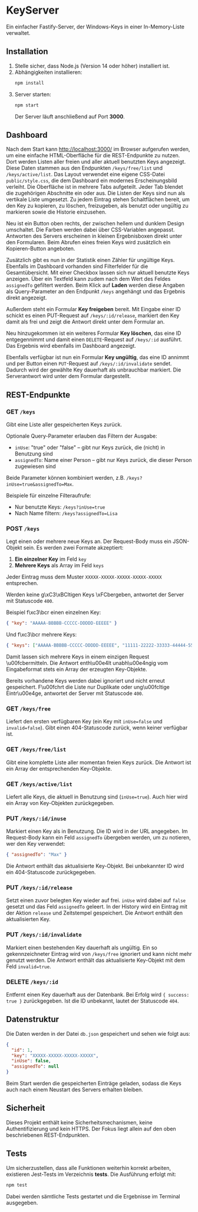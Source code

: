 # KeyServer

Ein einfacher Fastify-Server, der Windows-Keys in einer In-Memory-Liste verwaltet. 

## Installation

1. Stelle sicher, dass Node.js (Version 14 oder höher) installiert ist.
2. Abhängigkeiten installieren:
   ```bash
   npm install
   ```
3. Server starten:
   ```bash
   npm start
   ```
   Der Server läuft anschließend auf Port **3000**.

## Dashboard

Nach dem Start kann [http://localhost:3000/](http://localhost:3000/) im Browser
aufgerufen werden, um eine einfache HTML-Oberfläche für die REST-Endpunkte zu nutzen. Dort werden Listen aller freien und aller aktuell benutzten Keys angezeigt. Diese Daten stammen aus den Endpunkten `/keys/free/list` und `/keys/active/list`.
Das Layout verwendet eine eigene CSS-Datei `public/style.css`, die dem Dashboard ein modernes Erscheinungsbild verleiht.
Die Oberfläche ist in mehrere Tabs aufgeteilt. Jeder Tab blendet die zugehörigen Abschnitte ein oder aus. Die Listen der Keys sind nun als vertikale Liste umgesetzt.
Zu jedem Eintrag stehen Schaltflächen bereit, um den Key zu kopieren, zu löschen, freizugeben, als benutzt oder ungültig zu markieren sowie die Historie einzusehen.

Neu ist ein Button oben rechts, der zwischen hellem und dunklem Design umschaltet. Die Farben werden dabei über CSS-Variablen angepasst.
Antworten des Servers erscheinen in kleinen Ergebnisboxen direkt unter den Formularen. Beim Abrufen eines freien Keys wird zusätzlich ein Kopieren-Button angeboten.

Zusätzlich gibt es nun in der Statistik einen Zähler für ungültige Keys.
Ebenfalls im Dashboard vorhanden sind Filterfelder für die Gesamtübersicht.
Mit einer Checkbox lassen sich nur aktuell benutzte Keys anzeigen. Über ein
Textfeld kann zudem nach dem Wert des Feldes `assignedTo` gefiltert werden.
Beim Klick auf **Laden** werden diese Angaben als Query-Parameter an den
Endpunkt `/keys` angehängt und das Ergebnis direkt angezeigt.

Außerdem steht ein Formular **Key freigeben** bereit. Mit Eingabe einer ID
schickt es einen PUT-Request auf `/keys/:id/release`, markiert den Key damit als
frei und zeigt die Antwort direkt unter dem Formular an.

Neu hinzugekommen ist ein weiteres Formular **Key löschen**, das eine
ID entgegennimmt und damit einen `DELETE`-Request auf `/keys/:id` ausführt.
Das Ergebnis wird ebenfalls im Dashboard angezeigt.

Ebenfalls verfügbar ist nun ein Formular **Key ungültig**, das eine ID annimmt
und per Button einen `PUT`-Request auf `/keys/:id/invalidate` sendet. Dadurch
wird der gewählte Key dauerhaft als unbrauchbar markiert. Die Serverantwort wird
unter dem Formular dargestellt.


## REST-Endpunkte

### GET `/keys`
Gibt eine Liste aller gespeicherten Keys zurück.

Optionale Query-Parameter erlauben das Filtern der Ausgabe:

- `inUse`: "true" oder "false" – gibt nur Keys zurück, die (nicht) in Benutzung sind
- `assignedTo`: Name einer Person – gibt nur Keys zurück, die dieser Person zugewiesen sind

Beide Parameter können kombiniert werden, z.B. `/keys?inUse=true&assignedTo=Max`.

Beispiele für einzelne Filteraufrufe:

- Nur benutzte Keys: `/keys?inUse=true`
- Nach Name filtern: `/keys?assignedTo=Lisa`

### POST `/keys`
Legt einen oder mehrere neue Keys an. Der Request-Body muss ein JSON-Objekt
sein. Es werden zwei Formate akzeptiert:

1. **Ein einzelner Key** im Feld `key`
2. **Mehrere Keys** als Array im Feld `keys`

Jeder Eintrag muss dem Muster `XXXXX-XXXXX-XXXXX-XXXXX-XXXXX` entsprechen.

Werden keine g\xC3\xBCltigen Keys \xFCbergeben, antwortet der Server mit Statuscode
`400`.

Beispiel f\xc3\bcr einen einzelnen Key:
```json
{ "key": "AAAAA-BBBBB-CCCCC-DDDDD-EEEEE" }
```

Und f\xc3\bcr mehrere Keys:
```json
{ "keys": ["AAAAA-BBBBB-CCCCC-DDDDD-EEEEE", "11111-22222-33333-44444-55555"] }
```

Damit lassen sich mehrere Keys in einem einzigen Request \u00fcbermitteln. Die
Antwort enth\u00e4lt unabh\u00e4ngig vom Eingabeformat stets ein Array der erzeugten
Key-Objekte.
 
Bereits vorhandene Keys werden dabei ignoriert und nicht erneut gespeichert. F\u00fchrt die Liste nur Duplikate oder ung\u00fcltige Eintr\u00e4ge, antwortet der Server mit Statuscode `400`.

### GET `/keys/free`
Liefert den ersten verfügbaren Key (ein Key mit `inUse=false` und `invalid=false`). Gibt einen 404-Statuscode zurück, wenn keiner verfügbar ist.

### GET `/keys/free/list`
Gibt eine komplette Liste aller momentan freien Keys zurück. Die Antwort ist ein Array der entsprechenden Key-Objekte.

### GET `/keys/active/list`
Liefert alle Keys, die aktuell in Benutzung sind (`inUse=true`). Auch hier wird ein Array von Key-Objekten zurückgegeben.

### PUT `/keys/:id/inuse`
Markiert einen Key als in Benutzung. Die ID wird in der URL angegeben. Im Request-Body kann ein Feld `assignedTo` übergeben werden, um zu notieren, wer den Key verwendet:
```json
{ "assignedTo": "Max" }
```
Die Antwort enthält das aktualisierte Key-Objekt. Bei unbekannter ID wird ein 404-Statuscode zurückgegeben.

### PUT `/keys/:id/release`
Setzt einen zuvor belegten Key wieder auf frei. `inUse` wird dabei auf `false` gesetzt und das Feld `assignedTo` geleert. In der History wird ein Eintrag mit der Aktion `release` und Zeitstempel gespeichert. Die Antwort enthält den aktualisierten Key.

### PUT `/keys/:id/invalidate`
Markiert einen bestehenden Key dauerhaft als ungültig. Ein so gekennzeichneter
Eintrag wird von `/keys/free` ignoriert und kann nicht mehr genutzt werden. Die
Antwort enthält das aktualisierte Key-Objekt mit dem Feld `invalid=true`.

### DELETE `/keys/:id`
Entfernt einen Key dauerhaft aus der Datenbank. Bei Erfolg wird `{ success: true }` zurückgegeben. Ist die ID unbekannt, lautet der Statuscode `404`.

## Datenstruktur

Die Daten werden in der Datei `db.json` gespeichert und sehen wie folgt aus:
```json
{
  "id": 1,
  "key": "XXXXX-XXXXX-XXXXX-XXXXX",
  "inUse": false,
  "assignedTo": null
}
```
Beim Start werden die gespeicherten Einträge geladen, sodass die Keys auch nach einem Neustart des Servers erhalten bleiben.

## Sicherheit

Dieses Projekt enthält keine Sicherheitsmechanismen, keine Authentifizierung und kein HTTPS. Der Fokus liegt allein auf den oben beschriebenen REST-Endpunkten.

## Tests

Um sicherzustellen, dass alle Funktionen weiterhin korrekt arbeiten, existieren Jest-Tests im Verzeichnis __tests__. Die Ausführung erfolgt mit:

```bash
npm test
```

Dabei werden sämtliche Tests gestartet und die Ergebnisse im Terminal ausgegeben.
